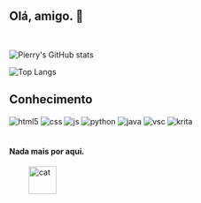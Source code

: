 ## Olá, amigo. 🤖
<br/>

![Pierry's GitHub stats](https://github-readme-stats.vercel.app/api?username=314erry&show_icons=true&theme=gruvbox&bg_color=00000000&locale=pt-br&rank_icon=github&text_color=fff)

![Top Langs](https://github-readme-stats.vercel.app/api/top-langs/?username=314erry&hide_progress=true&theme=gruvbox&bg_color=00000000&locale=pt-br&text_color=fff)

## Conhecimento

<div style="display: inline_block;"<br/>
  <img align="center" alt="html5" src="https://img.shields.io/badge/HTML5-E34F26?style=for-the-badge&logo=html5&logoColor=white" />
  <img align="center" alt="css" src="https://img.shields.io/badge/CSS3-1572B6?style=for-the-badge&logo=css3&logoColor=white" />
  <img align="center" alt="js" src="https://img.shields.io/badge/JavaScript-F7DF1E?style=for-the-badge&logo=javascript&logoColor=black" />
  <img align="center" alt="python" src="https://img.shields.io/badge/Python-14354C?style=for-the-badge&logo=python&logoColor=white" />
  <img align="center" alt="java" src="https://img.shields.io/badge/Java-ED8B00?style=for-the-badge&logo=openjdk&logoColor=white" />
  <img align="center" alt="vsc" src="https://img.shields.io/badge/Visual_Studio_Code-0078D4?style=for-the-badge&logo=visual%20studio%20code&logoColor=white" />
  <img align="center" alt="krita" src="https://img.shields.io/badge/Krita-203759?style=for-the-badge&logo=krita&logoColor=EEF37B" />
</div>
<br/>

#### Nada mais por aqui.
‎ ‎ ‎ ‎ ‎  ‎‎ ‎ ‎‎ ‎   <img src="https://media.tenor.com/g3Ck3TFYJVYAAAAi/fm4-radiofm4.gif" alt="cat" width=50>
